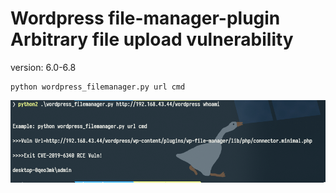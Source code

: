 # Wordpress file-manager-plugin Arbitrary file upload vulnerability
version: 6.0-6.8

```shell
python wordpress_filemanager.py url cmd
```

![image-20200908231956218](readme/image-20200908231956218.png)

